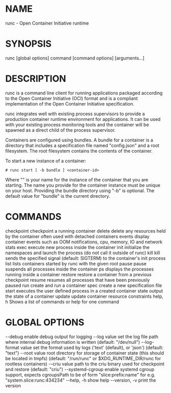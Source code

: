# NAME
   runc - Open Container Initiative runtime

# SYNOPSIS
   runc [global options] command [command options] [arguments...]
   
# DESCRIPTION
runc is a command line client for running applications packaged according to
the Open Container Initiative (OCI) format and is a compliant implementation of the
Open Container Initiative specification.

runc integrates well with existing process supervisors to provide a production
container runtime environment for applications. It can be used with your
existing process monitoring tools and the container will be spawned as a
direct child of the process supervisor.

Containers are configured using bundles. A bundle for a container is a directory
that includes a specification file named "config.json" and a root filesystem.
The root filesystem contains the contents of the container. 

To start a new instance of a container:

    # runc start [ -b bundle ] <container-id>

Where "<container-id>" is your name for the instance of the container that you
are starting. The name you provide for the container instance must be unique on
your host. Providing the bundle directory using "-b" is optional. The default
value for "bundle" is the current directory.

# COMMANDS
   checkpoint   checkpoint a running container
   delete       delete any resources held by the container often used with detached containers
   events       display container events such as OOM notifications, cpu, memory, IO and network stats
   exec         execute new process inside the container
   init         initialize the namespaces and launch the process (do not call it outside of runc)
   kill         kill sends the specified signal (default: SIGTERM) to the container's init process
   list         lists containers started by runc with the given root
   pause        pause suspends all processes inside the container
   ps           displays the processes running inside a container
   restore      restore a container from a previous checkpoint
   resume       resumes all processes that have been previously paused
   run          create and run a container
   spec         create a new specification file
   start        executes the user defined process in a created container
   state        output the state of a container
   update       update container resource constraints
   help, h      Shows a list of commands or help for one command
   
# GLOBAL OPTIONS
   --debug              enable debug output for logging
   --log value          set the log file path where internal debug information is written (default: "/dev/null")
   --log-format value   set the format used by logs ('text' (default), or 'json') (default: "text")
   --root value         root directory for storage of container state (this should be located in tmpfs) (default: "/run/runc" or $XDG_RUNTIME_DIR/runc for rootless containers)
   --criu value         path to the criu binary used for checkpoint and restore (default: "criu")
   --systemd-cgroup     enable systemd cgroup support, expects cgroupsPath to be of form "slice:prefix:name" for e.g. "system.slice:runc:434234"
   --help, -h           show help
   --version, -v        print the version

